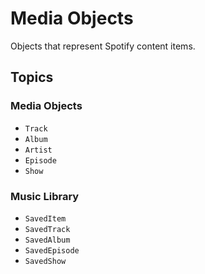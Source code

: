 # Media Objects

Objects that represent Spotify content items.

## Topics

### Media Objects

- ``Track``
- ``Album``
- ``Artist``
- ``Episode``
- ``Show``

### Music Library

- ``SavedItem``
- ``SavedTrack``
- ``SavedAlbum``
- ``SavedEpisode``
- ``SavedShow``
